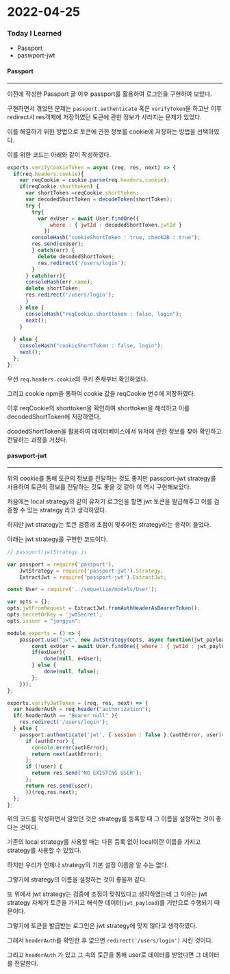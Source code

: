 # 2022-04-25

### Today I Learned

- Passport
- paswport-jwt



#### Passport

---

이전에 작성한 Passport 글 이후 passport를 활용하여 로그인을 구현하여 보았다. 

구현하면서 겪었던 문제는 `passport.authenticate` 혹은 `verifyToken`을 하고난 이후 redirect시 res객체에 저장하였던 토큰에 관한 정보가 사라지는 문제가 있었다.

이를 해결하기 위한 방법으로 토큰에 관한 정보를 cookie에 저장하는 방법을 선택하였다.

이를 위한 코드는 아래와 같이 작성하였다.

```javascript
exports.verifyCookieToken = async (req, res, next) => { 
  if(req.headers.cookie){
    var reqCookie = cookie.parse(req.headers.cookie);
    if(reqCookie.shorttoken) {
      var shortToken =reqCookie.shorttoken;
      var decodedShortToken = decodeToken(shortToken);
      try {
        try{
          var exUser = await User.findOne({
              where : { jwtId : decodedShortToken.jwtId }
            })
        consoleHash("cookieShortToken : true, checkDB : true");
        res.send(exUser);
        } catch(err) {
          delete decodedShortToken;
          res.redirect('/users/login');
        }
      } catch(err){
      consoleHash(err.name);
      delete shortToken;
      res.redirect('/users/login');
      }
    } else {
      consoleHash("reqCookie.shorttoken : false, login");
      next();
    }
    
  } else {
    consoleHash("cookieShortToken : false, login");
    next();
  };
};
```

우선 `req.headers.cookie`의 쿠키 존재부터 확인하였다. 

그리고 cookie npm을 통하여 cookie 값을 reqCookie 변수에 저장하였다.

이후 reqCookie의 shorttoken을 확인하여 shorttoken을 해석하고 이를 decodedShortToken에 저장하였다.

dcodedShortToken을 활용하여 데이터베이스에서 유저에 관한 정보를 찾아 확인하고 전달하는 과정을 거쳤다.



#### paswport-jwt

---

위의 cookie를 통해 토큰의 정보를 전달하는 것도 좋지만 passport-jwt strategy를 사용하여 토큰의 정보를 전달하는 것도 좋을 것 같아 이 역시 구현해보았다.



처음에는 local strategy와 같이 유저가 로그인을 할면 jwt 토큰을 발급해주고 이를 검증할 수 있는 strategy 라고 생각하였다. 

하지만 jwt strategy는 토큰 검증에 초점이 맞추어진 strategy라는 생각이 들었다.



아래는 jwt strategy를 구현한 코드이다.

```javascript
// passport/jwtStrategy.js

var passport = require('passport'),
    JwtStrategy = require('passport-jwt').Strategy,
    ExtractJwt = require('passport-jwt').ExtractJwt;

const User = require('../sequelize/models/User');

var opts = {};
opts.jwtFromRequest = ExtractJwt.fromAuthHeaderAsBearerToken();
opts.secretOrKey = 'jwtSecret';
opts.issuer = "jongjun";

module.exports = () => { 
    passport.use("jwt", new JwtStrategy(opts, async function(jwt_payload, done) {
        const exUser = await User.findOne({ where : { jwtId : jwt_payload.jwtId }});
        if(exUser){
            done(null, exUser);
        } else {
            done(null, false);
        };
    }));
};
```

```javascript
exports.verifyJwtToken = (req, res, next) => {
  var headerAuth = req.header("authorization");
  if( headerAuth == "Bearer null" ){
    res.redirect('/users/login');
  } else {
    passport.authenticate('jwt', { session : false },(authError, user)=> {
      if (authError) {
        console.error(authError);
        return next(authError);
      };
      if (!user) {
        return res.send('NO EXISTING USER');
      };
      return res.send(user);
      })(req,res,next);
  };
};
```

위의 코드를 작성하면서 알았던 것은 strategy를 등록할 때 그 이름을 설정하는 것이 좋다는 것이다.

기존의 local strategy를 사용할 때는 다른 등록 없이 local이란 이름을 가지고 strategy를 사용할 수 있었다. 

하지만 우리가 언제나 strategy의 기본 설정 이름을 알 수는 없다. 

그렇기에 strategy의 이름을 설정하는 것이 좋을꺼 같다.



또 위에서 jwt strategy는 검증에 초점이 맞춰있다고 생각하였는데 그 이유는 jwt strategy 자체가 토큰을 가지고 해석한 데이터(`jwt_payload`)를 기반으로 수행되기 때문이다.

그렇기에 토큰을 발급받는 로그인은 jwt strategy에 맞지 않다고 생각하였다.

그래서 `headerAuth`를 확인한 후 없으면 `redirect('/users/login')` 시킨 것이다.

그리고 `headerAuth` 가 있고 그 속의 토큰을 통해 user로 데이터를 받았다면 그 데이터를 전달한다.

